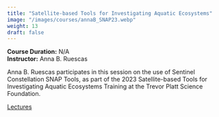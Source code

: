 ```yaml
---
title: "Satellite-based Tools for Investigating Aquatic Ecosystems"
image: "/images/courses/annaB_SNAP23.webp"
weight: 13
draft: false
---
```


**Course Duration:** N/A  
**Instructor:** Anna B. Ruescas

Anna B. Ruescas participates in this session on the use of Sentinel Constellation SNAP Tools, as part of the 2023 Satellite-based Tools for Investigating Aquatic Ecosystems Training at the Trevor Platt Science Foundation.

[Lectures](https://www.youtube.com/watch?v=pknYqAAtxRE)
